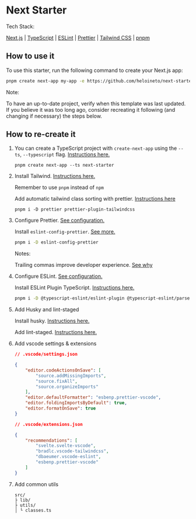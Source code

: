 # Next Starter

Tech Stack:

[Next.js](https://nextjs.org/) | [TypeScript](https://www.typescriptlang.org/) | [ESLint](https://eslint.org/) | [Prettier](https://prettier.io/) | [Tailwind CSS](https://tailwindcss.com/) | [pnpm]()

## How to use it

To use this starter, run the following command to create your Next.js app:

```sh
pnpm create next-app my-app -e https://github.com/heloineto/next-starter
```

Note:

To have an up-to-date project, verify when this template was last updated. If you believe it was too long ago, consider recreating it following (and changing if necessary) the steps below.

## How to re-create it

1.  You can create a TypeScript project with `create-next-app` using the `--ts`, `--typescript` flag. [Instructions here.](https://nextjs.org/docs/basic-features/typescript)

    ```shell
    pnpm create next-app --ts next-starter
    ```

1.  Install Tailwind. [Instructions here.](https://tailwindcss.com/docs/guides/nextjs)

    Remember to use `pnpm` instead of `npm`

    Add automatic tailwind class sorting with prettier. [Instructions here](https://tailwindcss.com/blog/automatic-class-sorting-with-prettier)

    ```shell
    pnpm i -D prettier prettier-plugin-tailwindcss
    ```

1.  Configure Prettier. [See configuration.](./.prettierrc)

    Install `eslint-config-prettier`. [See more.](https://prettier.io/docs/en/integrating-with-linters.html)

    ```bash
    pnpm i -D eslint-config-prettier
    ```

    Notes:

    Trailing commas improve developer experience. [See why](https://developer.mozilla.org/en-US/docs/Web/JavaScript/Reference/Trailing_commas)

1.  Configure ESLint. [See configuration.](./.eslintrc.json)

    Install ESLint Plugin TypeScript. [Instructions here.](https://www.npmjs.com/package/@typescript-eslint/eslint-plugin)

    ```bash
    pnpm i -D @typescript-eslint/eslint-plugin @typescript-eslint/parser`
    ```

1.  Add Husky and lint-staged

    Install husky. [Instructions here.](https://typicode.github.io/husky/#/?id=install)

    Add lint-staged. [Instructions here.](https://www.npmjs.com/package/lint-staged)

1.  Add vscode settings & extensions

    ```json
    // .vscode/settings.json

    {
    	"editor.codeActionsOnSave": [
    		"source.addMissingImports",
    		"source.fixAll",
    		"source.organizeImports"
    	],
    	"editor.defaultFormatter": "esbenp.prettier-vscode",
    	"editor.foldingImportsByDefault": true,
    	"editor.formatOnSave": true
    }
    ```

    ```json
    // .vscode/extensions.json

    {
    	"recommendations": [
    		"svelte.svelte-vscode",
    		"bradlc.vscode-tailwindcss",
    		"dbaeumer.vscode-eslint",
    		"esbenp.prettier-vscode"
    	]
    }
    ```

1.  Add common utils

    ```
    src/
    ├ lib/
    ├ utils/
    │ └ classes.ts
    ```
